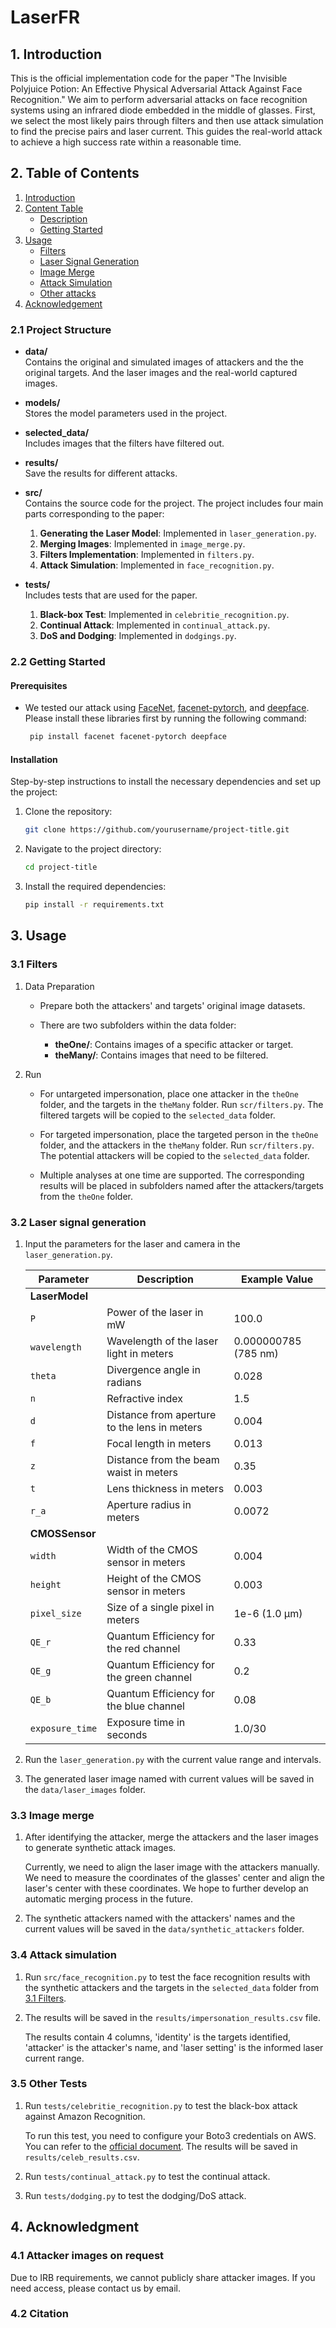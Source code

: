 # LaserFR

## 1. Introduction

This is the official implementation code for the paper "The Invisible Polyjuice Potion: An Effective Physical Adversarial Attack Against Face Recognition." 
We aim to perform adversarial attacks on face recognition systems using an infrared diode embedded in the middle of glasses. 
First, we select the most likely pairs through filters and then use attack simulation to find the precise pairs and laser current. 
This guides the real-world attack to achieve a high success rate within a reasonable time.

## 2. Table of Contents

1. [Introduction](#1-introduction)
2. [Content Table](#2-content-table)
   - [Description](#21-project-structure)
   - [Getting Started](#22-getting-started)
3. [Usage](#3-usage)
   - [Filters](#31-filters)
   - [Laser Signal Generation](#32-laser-signal-generation)
   - [Image Merge](#33-image-merge)
   - [Attack Simulation](#34-attack-simulation)
   - [Other attacks](#35-other-tests)
4. [Acknowledgement](#4-acknowledgment)

### 2.1 Project Structure

   - **data/**  
     Contains the original and simulated images of attackers and the the original targets.
     And the laser images and the real-world captured images.
   
   - **models/**  
     Stores the model parameters used in the project.
   
   - **selected_data/**  
     Includes images that the filters have filtered out.

   - **results/**  
     Save the results for different attacks.
   
   - **src/**  
     Contains the source code for the project.
        The project includes four main parts corresponding to the paper:
      1. **Generating the Laser Model**: Implemented in `laser_generation.py`.
      2. **Merging Images**: Implemented in `image_merge.py`.
      3. **Filters Implementation**: Implemented in `filters.py`.
      4. **Attack Simulation**: Implemented in `face_recognition.py`.
   
   - **tests/**  
     Includes tests that are used for the paper.
      1. **Black-box Test**: Implemented in `celebritie_recognition.py`.
      2. **Continual Attack**: Implemented in `continual_attack.py`.
      3. **DoS and Dodging**: Implemented in `dodgings.py`.


### 2.2 Getting Started

#### Prerequisites

- We tested our attack using [FaceNet](https://github.com/davidsandberg/facenet), [facenet-pytorch](https://github.com/timesler/facenet-pytorch), and [deepface](https://github.com/serengil/deepface).
  Please install these libraries first by running the following command:
  ```bash
   pip install facenet facenet-pytorch deepface

#### Installation

Step-by-step instructions to install the necessary dependencies and set up the project:

1. Clone the repository:
   ```bash
   git clone https://github.com/yourusername/project-title.git
2. Navigate to the project directory:
   ```bash
   cd project-title
3. Install the required dependencies:
   ```bash
   pip install -r requirements.txt


## 3. Usage

### 3.1 Filters

1. Data Preparation
   
   - Prepare both the attackers' and targets' original image datasets.
   
   - There are two subfolders within the data folder:
      - **theOne/**: Contains images of a specific attacker or target.
      - **theMany/**: Contains images that need to be filtered.

2. Run

   - For untargeted impersonation, place one attacker in the `theOne` folder, and the targets in the `theMany` folder. Run `scr/filters.py`. The filtered targets will be copied to the `selected_data` folder.
   
   - For targeted impersonation, place the targeted person in the `theOne` folder, and the attackers in the `theMany` folder. Run `scr/filters.py`. The potential attackers will be copied to the `selected_data` folder.
   
   - Multiple analyses at one time are supported. The corresponding results will be placed in subfolders named after the attackers/targets from the `theOne` folder.

### 3.2 Laser signal generation

1. Input the parameters for the laser and camera in the `laser_generation.py`.

   
      | Parameter        | Description                                   | Example Value         |
      |------------------|-----------------------------------------------|-----------------------|
      | **LaserModel**   |                                               |                       |
      | `P`              | Power of the laser in mW                      | 100.0                 |
      | `wavelength`     | Wavelength of the laser light in meters       | 0.000000785 (785 nm)  |
      | `theta`          | Divergence angle in radians                   | 0.028                 |
      | `n`              | Refractive index                              | 1.5                   |
      | `d`              | Distance from aperture to the lens in meters  | 0.004                 |
      | `f`              | Focal length in meters                        | 0.013                 |
      | `z`              | Distance from the beam waist in meters        | 0.35                  |
      | `t`              | Lens thickness in meters                      | 0.003                 |
      | `r_a`            | Aperture radius in meters                     | 0.0072                |
      | **CMOSSensor**   |                                               |                       |
      | `width`          | Width of the CMOS sensor in meters            | 0.004                 |
      | `height`         | Height of the CMOS sensor in meters           | 0.003                 |
      | `pixel_size`     | Size of a single pixel in meters              | 1e-6 (1.0 µm)         |
      | `QE_r`           | Quantum Efficiency for the red channel        | 0.33                  |
      | `QE_g`           | Quantum Efficiency for the green channel      | 0.2                   |
      | `QE_b`           | Quantum Efficiency for the blue channel       | 0.08                  |
      | `exposure_time`  | Exposure time in seconds                      | 1.0/30                |

   
2. Run the `laser_generation.py` with the current value range and intervals.
   
3. The generated laser image named with current values will be saved in the `data/laser_images` folder.
   

### 3.3 Image merge

1. After identifying the attacker, merge the attackers and the laser images to generate synthetic attack images.
   
   Currently, we need to align the laser image with the attackers manually.
   We need to measure the coordinates of the glasses' center and align the laser's center with these coordinates.
   We hope to further develop an automatic merging process in the future.
   
3. The synthetic attackers named with the attackers' names and the current values will be saved in the `data/synthetic_attackers` folder.


### 3.4 Attack simulation

1. Run `src/face_recognition.py` to test the face recognition results with the synthetic attackers and the targets in the `selected_data` folder from [3.1 Filters](#22-getting-started).
   
2. The results will be saved in the `results/impersonation_results.csv` file.

   The results contain 4 columns, 'identity' is the targets identified, 'attacker' is the attacker's name, and 'laser setting' is the informed laser current range.
   
### 3.5 Other Tests

1. Run `tests/celebritie_recognition.py` to test the black-box attack against Amazon Recognition.
   
   To run this test, you need to configure your Boto3 credentials on AWS. You can refer to the [official document](https://boto3.amazonaws.com/v1/documentation/api/latest/guide/credentials.html). The results will be saved in `results/celeb_results.csv`.

2. Run `tests/continual_attack.py` to test the continual attack.

3. Run `tests/dodging.py` to test the dodging/DoS attack.
  

## 4. Acknowledgment

### 4.1 Attacker images on request

Due to IRB requirements, we cannot publicly share attacker images. If you need access, please contact us by email.

### 4.2 Citation







   


